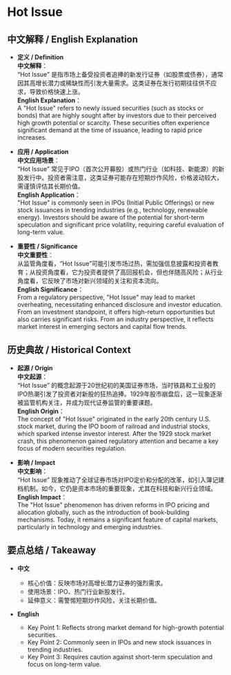 # Hot Issue

## 中文解释 / English Explanation

* **定义 / Definition**  
  **中文解释**：  
  “Hot Issue” 是指市场上备受投资者追捧的新发行证券（如股票或债券），通常因其高增长潜力或稀缺性而引发大量需求。这类证券在发行初期往往供不应求，导致价格快速上涨。  
  **English Explanation**：  
  A "Hot Issue" refers to newly issued securities (such as stocks or bonds) that are highly sought after by investors due to their perceived high growth potential or scarcity. These securities often experience significant demand at the time of issuance, leading to rapid price increases.

* **应用 / Application**  
  **中文应用场景**：  
  “Hot Issue” 常见于IPO（首次公开募股）或热门行业（如科技、新能源）的新股发行中。投资者需注意，这类证券可能存在短期炒作风险，价格波动较大，需谨慎评估其长期价值。  
  **English Application**：  
  "Hot Issue" is commonly seen in IPOs (Initial Public Offerings) or new stock issuances in trending industries (e.g., technology, renewable energy). Investors should be aware of the potential for short-term speculation and significant price volatility, requiring careful evaluation of long-term value.

* **重要性 / Significance**  
  **中文重要性**：  
  从监管角度看，“Hot Issue”可能引发市场过热，需加强信息披露和投资者教育；从投资角度看，它为投资者提供了高回报机会，但也伴随高风险；从行业角度看，它反映了市场对新兴领域的关注和资本流向。  
  **English Significance**：  
  From a regulatory perspective, "Hot Issue" may lead to market overheating, necessitating enhanced disclosure and investor education. From an investment standpoint, it offers high-return opportunities but also carries significant risks. From an industry perspective, it reflects market interest in emerging sectors and capital flow trends.

## 历史典故 / Historical Context

* **起源 / Origin**  
  **中文起源**：  
  “Hot Issue” 的概念起源于20世纪初的美国证券市场，当时铁路和工业股的IPO热潮引发了投资者对新股的狂热追捧。1929年股市崩盘后，这一现象逐渐被监管机构关注，并成为现代证券监管的重要课题。  
  **English Origin**：  
  The concept of "Hot Issue" originated in the early 20th century U.S. stock market, during the IPO boom of railroad and industrial stocks, which sparked intense investor interest. After the 1929 stock market crash, this phenomenon gained regulatory attention and became a key focus of modern securities regulation.

* **影响 / Impact**  
  **中文影响**：  
  “Hot Issue” 现象推动了全球证券市场对IPO定价和分配的改革，如引入簿记建档机制。如今，它仍是资本市场的重要现象，尤其在科技和新兴行业领域。  
  **English Impact**：  
  The "Hot Issue" phenomenon has driven reforms in IPO pricing and allocation globally, such as the introduction of book-building mechanisms. Today, it remains a significant feature of capital markets, particularly in technology and emerging industries.

## 要点总结 / Takeaway

* **中文**  
  - 核心价值：反映市场对高增长潜力证券的强烈需求。  
  - 使用场景：IPO、热门行业新股发行。  
  - 延伸意义：需警惕短期炒作风险，关注长期价值。

* **English**  
  - Key Point 1: Reflects strong market demand for high-growth potential securities.  
  - Key Point 2: Commonly seen in IPOs and new stock issuances in trending industries.  
  - Key Point 3: Requires caution against short-term speculation and focus on long-term value.